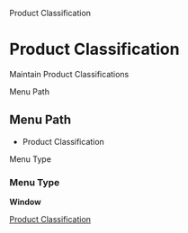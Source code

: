 
Product Classification
# Product Classification


Maintain Product Classifications

Menu Path
## Menu Path



- Product Classification

Menu Type
### Menu Type

**Window**


[Product Classification](../../functional-guide/window/window-product-classification.md)